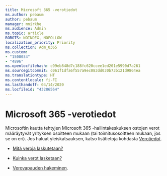 ```yaml
---
title: Microsoft 365 -verotiedot
ms.author: pebaum
author: pebaum
manager: mnirkhe
ms.audience: Admin
ms.topic: article
ROBOTS: NOINDEX, NOFOLLOW
localization_priority: Priority
ms.collection: Adm_O365
ms.custom:
- "1500034"
- "4896"
ms.openlocfilehash: c99eb848d7c188fc620ccee1ed201e5990d7a261
ms.sourcegitcommit: c061f1dfa6f557a9ec083dd030b73b121d9864ea
ms.translationtype: HT
ms.contentlocale: fi-FI
ms.lasthandoff: 04/14/2020
ms.locfileid: "43286564"
---
```

# <a name="microsoft-365-tax-information"></a>Microsoft 365 -verotiedot

Microsoftin kautta tehtyjen Microsoft 365 -hallintakeskuksen ostojen verot määräytyvät yrityksen osoitteen mukaan (tai toimitusosoitteen mukaan, jos se on eri). Jos haluat yleiskatsauksen, katso lisätietoja kohdasta [Verotiedot](https://docs.microsoft.com/microsoft-365/commerce/billing-and-payments/tax-information?view=o365-worldwide).

- [Mitä veroja laskutetaan?](https://docs.microsoft.com/microsoft-365/commerce/billing-and-payments/tax-information?view=o365-worldwide#what-tax-will-i-be-charged) 

- [Kuinka verot lasketaan?](https://docs.microsoft.com/microsoft-365/commerce/billing-and-payments/tax-information?view=o365-worldwide#how-taxes-are-calculated)

- [Verovapauden hakeminen](https://docs.microsoft.com/microsoft-365/commerce/billing-and-payments/tax-information?view=o365-worldwide#apply-for-tax-exempt-status).
